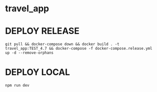 # travel_app

# DEPLOY RELEASE
    git pull && docker-compose down && docker build . -t travel_app:TEST_4.7 && docker-compose -f docker-compose.release.yml  up -d --remove-orphans

# DEPLOY LOCAL
    npm run dev